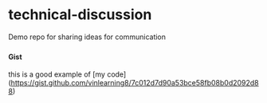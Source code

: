 # technical-discussion
Demo repo for sharing ideas for communication

###


#### Gist
this is a good example of [my code] (https://gist.github.com/vinlearning8/7c012d7d90a53bce58fb08b0d2092d88)
